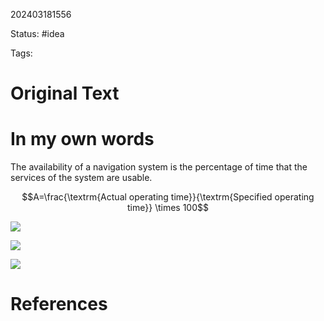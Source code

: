 202403181556

Status: #idea

Tags:

# Original Text

# In my own words

The availability of a navigation system is the percentage of time that the services of the system are usable.

$$A=\frac{\textrm{Actual operating time}}{\textrm{Specified operating time}} \times 100$$

![](https://lh7-us.googleusercontent.com/BF-TtQJ1lwtYGG6kaiYNSsg937WvtIuPjy_iQYFt48rhHAMdUU_hFO_5X3tUglUiM1dOkvLgp63p72iVdSQq0ilGSFCKO3oGLepd1Dg2r6h-0Z8yZeHncT8g465G2njVQzNWaPIcqGcvIE-bno2Lhx07zw=s2048)

![](https://lh7-us.googleusercontent.com/ErVVzNp6dbMNP11bQd7ZrdeA1sY1STSvLYmM6yQaZwyUIomtHCWgu27ndU8Hlg9Hjb7mnPKGb2IoGbpJJY0UuAPD3dXwMASl2pFNQJUQIvbAdE1i6CtNUB5uEeX01Zld-FzLH4rmkXg3q_IGqzKFRESosQ=s2048)

**![](https://lh7-us.googleusercontent.com/Q_cYAeA-3ewx_g53gIcjhyIlHfLWwZBMZxpCUQE9020stP08f19yKjD3iAAAfdIG4u2ZFs46DA_y0d356wlXQGdkOuzUsQQDfFRIEAU9tdeVFj3smLTqf-iazsWFef2jPHtvyKJ7VCVYuI6UuCzNQxQ7ww=s2048)**
# References